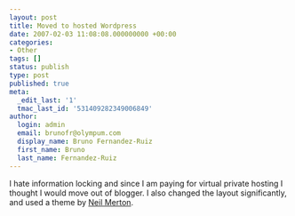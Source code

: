 ```yaml
---
layout: post
title: Moved to hosted Wordpress
date: 2007-02-03 11:08:08.000000000 +00:00
categories:
- Other
tags: []
status: publish
type: post
published: true
meta:
  _edit_last: '1'
  tmac_last_id: '531409282349006849'
author:
  login: admin
  email: brunofr@olympum.com
  display_name: Bruno Fernandez-Ruiz
  first_name: Bruno
  last_name: Fernandez-Ruiz
---
```


I hate information locking and since I am paying for virtual private hosting I thought I would move out of blogger. I also changed the layout significantly, and used a theme by <a href="http://themes.wordpress.net/columns/2-columns/1127/web-20-100/">Neil Merton</a>.
